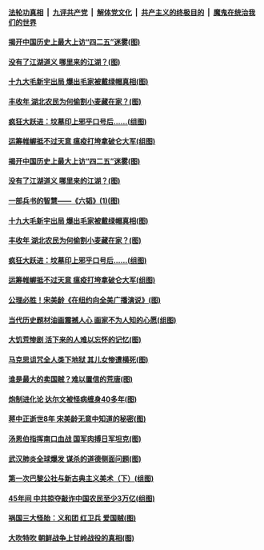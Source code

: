 ####  [法轮功真相](../../../../basic/blob/master/README.md?t=04242301) &nbsp;|&nbsp; [九评共产党](../../../../9ping.md/blob/master/README.md?t=04242301) &nbsp;|&nbsp; [解体党文化](../../../../jtdwh.md/blob/master/README.md?t=04242301)  &nbsp;|&nbsp; [共产主义的终极目的](../../../../gczydzjmd.md/blob/master/README.md?t=04242301) &nbsp;|&nbsp; [魔鬼在统治我们的世界](../../../../mgztzwmdsj.md/blob/master/README.md?t=04242301) 

#### [揭开中国历史上最大上访“四二五”迷雾(图)](../pages/p6/927018.md?t=04242301) 

#### [没有了江湖道义 哪里来的江湖？(图)](../pages/p6/930568.md?t=04242301) 

#### [十九大毛新宇出局 爆出毛家被戴绿帽真相(图)](../pages/p6/930002.md?t=04242301) 

#### [丰收年 湖北农民为何偷割小麦藏在家？(图)](../pages/p6/930258.md?t=04242301) 

#### [疯狂大跃进：坟墓印上邪乎口号后……(组图)](../pages/p6/930255.md?t=04242301) 

#### [运筹帷幄抵不过天意 瘟疫打垮拿破仑大军(组图)](../pages/p6/930443.md?t=04242301) 

#### [揭开中国历史上最大上访“四二五”迷雾(图)](../pages/p6/927018.md?t=04242301) 

#### [没有了江湖道义 哪里来的江湖？(图)](../pages/p6/930568.md?t=04242301) 

#### [一部兵书的智慧——《六韬》(1)(图)](../pages/p6/930869.md?t=04242301) 

#### [十九大毛新宇出局 爆出毛家被戴绿帽真相(图)](../pages/p6/930002.md?t=04242301) 

#### [丰收年 湖北农民为何偷割小麦藏在家？(图)](../pages/p6/930258.md?t=04242301) 

#### [疯狂大跃进：坟墓印上邪乎口号后……(组图)](../pages/p6/930255.md?t=04242301) 

#### [运筹帷幄抵不过天意 瘟疫打垮拿破仑大军(组图)](../pages/p6/930443.md?t=04242301) 

#### [公理必胜！宋美龄《在纽约向全美广播演说》(图)](../pages/p6/929680.md?t=04242301) 

#### [当代历史题材油画震撼人心 画家不为人知的心愿(组图)](../pages/p6/930613.md?t=04242301) 

#### [大饥荒惨剧 活下来的人难以忘怀的记忆(图)](../pages/p6/930546.md?t=04242301) 

#### [马克思诅咒全人类下地狱 其儿女惨遭横死(图)](../pages/p6/930260.md?t=04242301) 

#### [谁是最大的卖国贼？难以置信的荒唐(图)](../pages/p6/928489.md?t=04242301) 

#### [炮制进化论 达尔文被怪病缠身40多年(图)](../pages/p6/930394.md?t=04242301) 

#### [蒋中正逝世8年 宋美龄无意中知道的秘密(图)](../pages/p6/929682.md?t=04242301) 

#### [汤恩伯指挥南口血战 国军肉搏日军坦克(图)](../pages/p6/930042.md?t=04242301) 

#### [武汉肺炎全球爆发 谋杀的道德侧面问题(图)](../pages/p6/930328.md?t=04242301) 

#### [第一次巴黎公社与新古典主义美术（下）(组图)](../pages/p6/930010.md?t=04242301) 

#### [45年间 中共掠夺敲诈中国农民至少3万亿(组图)](../pages/p6/929794.md?t=04242301) 

#### [祸国三大怪胎：义和团 红卫兵 爱国贼(图)](../pages/p6/930091.md?t=04242301) 

#### [大吹特吹 朝鲜战争上甘岭战役的真相(图)](../pages/p6/928506.md?t=04242301) 

